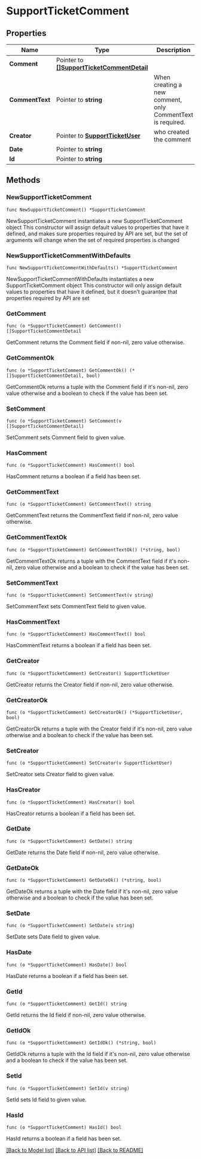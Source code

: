 # SupportTicketComment

## Properties

Name | Type | Description | Notes
------------ | ------------- | ------------- | -------------
**Comment** | Pointer to [**[]SupportTicketCommentDetail**](SupportTicketCommentDetail.md) |  | [optional] 
**CommentText** | Pointer to **string** | When creating a new comment, only CommentText is required. | [optional] 
**Creator** | Pointer to [**SupportTicketUser**](SupportTicketUser.md) | who created the comment | [optional] 
**Date** | Pointer to **string** |  | [optional] 
**Id** | Pointer to **string** |  | [optional] 

## Methods

### NewSupportTicketComment

`func NewSupportTicketComment() *SupportTicketComment`

NewSupportTicketComment instantiates a new SupportTicketComment object
This constructor will assign default values to properties that have it defined,
and makes sure properties required by API are set, but the set of arguments
will change when the set of required properties is changed

### NewSupportTicketCommentWithDefaults

`func NewSupportTicketCommentWithDefaults() *SupportTicketComment`

NewSupportTicketCommentWithDefaults instantiates a new SupportTicketComment object
This constructor will only assign default values to properties that have it defined,
but it doesn't guarantee that properties required by API are set

### GetComment

`func (o *SupportTicketComment) GetComment() []SupportTicketCommentDetail`

GetComment returns the Comment field if non-nil, zero value otherwise.

### GetCommentOk

`func (o *SupportTicketComment) GetCommentOk() (*[]SupportTicketCommentDetail, bool)`

GetCommentOk returns a tuple with the Comment field if it's non-nil, zero value otherwise
and a boolean to check if the value has been set.

### SetComment

`func (o *SupportTicketComment) SetComment(v []SupportTicketCommentDetail)`

SetComment sets Comment field to given value.

### HasComment

`func (o *SupportTicketComment) HasComment() bool`

HasComment returns a boolean if a field has been set.

### GetCommentText

`func (o *SupportTicketComment) GetCommentText() string`

GetCommentText returns the CommentText field if non-nil, zero value otherwise.

### GetCommentTextOk

`func (o *SupportTicketComment) GetCommentTextOk() (*string, bool)`

GetCommentTextOk returns a tuple with the CommentText field if it's non-nil, zero value otherwise
and a boolean to check if the value has been set.

### SetCommentText

`func (o *SupportTicketComment) SetCommentText(v string)`

SetCommentText sets CommentText field to given value.

### HasCommentText

`func (o *SupportTicketComment) HasCommentText() bool`

HasCommentText returns a boolean if a field has been set.

### GetCreator

`func (o *SupportTicketComment) GetCreator() SupportTicketUser`

GetCreator returns the Creator field if non-nil, zero value otherwise.

### GetCreatorOk

`func (o *SupportTicketComment) GetCreatorOk() (*SupportTicketUser, bool)`

GetCreatorOk returns a tuple with the Creator field if it's non-nil, zero value otherwise
and a boolean to check if the value has been set.

### SetCreator

`func (o *SupportTicketComment) SetCreator(v SupportTicketUser)`

SetCreator sets Creator field to given value.

### HasCreator

`func (o *SupportTicketComment) HasCreator() bool`

HasCreator returns a boolean if a field has been set.

### GetDate

`func (o *SupportTicketComment) GetDate() string`

GetDate returns the Date field if non-nil, zero value otherwise.

### GetDateOk

`func (o *SupportTicketComment) GetDateOk() (*string, bool)`

GetDateOk returns a tuple with the Date field if it's non-nil, zero value otherwise
and a boolean to check if the value has been set.

### SetDate

`func (o *SupportTicketComment) SetDate(v string)`

SetDate sets Date field to given value.

### HasDate

`func (o *SupportTicketComment) HasDate() bool`

HasDate returns a boolean if a field has been set.

### GetId

`func (o *SupportTicketComment) GetId() string`

GetId returns the Id field if non-nil, zero value otherwise.

### GetIdOk

`func (o *SupportTicketComment) GetIdOk() (*string, bool)`

GetIdOk returns a tuple with the Id field if it's non-nil, zero value otherwise
and a boolean to check if the value has been set.

### SetId

`func (o *SupportTicketComment) SetId(v string)`

SetId sets Id field to given value.

### HasId

`func (o *SupportTicketComment) HasId() bool`

HasId returns a boolean if a field has been set.


[[Back to Model list]](../README.md#documentation-for-models) [[Back to API list]](../README.md#documentation-for-api-endpoints) [[Back to README]](../README.md)


